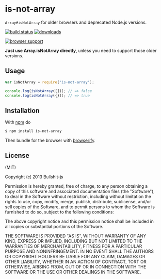 
# is-not-array

`Array#isNotArray` for older browsers and deprecated Node.js versions.

[![build status](https://secure.travis-ci.org/bullshit-js/is-not-array.svg)](http://travis-ci.org/bullshit-js/is-not-array)
[![downloads](https://img.shields.io/npm/dm/is-not-array.svg)](https://www.npmjs.org/package/is-not-array)

[![browser support](https://ci.testling.com/bullshit-js/is-not-array.png)
](https://ci.testling.com/bullshit-js/is-not-array)

__Just use Array.isNotArray directly__, unless you need to support those older versions.

## Usage

```js
var isNotArray = require('is-not-array');

console.log(isNotArray([])); // => false
console.log(isNotArray({})); // => true
```

## Installation

With [npm](https://npmjs.org) do

```bash
$ npm install is-not-array
```

Then bundle for the browser with
[browserify](https://github.com/substack/node-browserify).

## License

(MIT)

Copyright (c) 2013 Bullshit-js 

Permission is hereby granted, free of charge, to any person obtaining a copy of
this software and associated documentation files (the "Software"), to deal in
the Software without restriction, including without limitation the rights to
use, copy, modify, merge, publish, distribute, sublicense, and/or sell copies
of the Software, and to permit persons to whom the Software is furnished to do
so, subject to the following conditions:

The above copyright notice and this permission notice shall be included in all
copies or substantial portions of the Software.

THE SOFTWARE IS PROVIDED "AS IS", WITHOUT WARRANTY OF ANY KIND, EXPRESS OR
IMPLIED, INCLUDING BUT NOT LIMITED TO THE WARRANTIES OF MERCHANTABILITY,
FITNESS FOR A PARTICULAR PURPOSE AND NONINFRINGEMENT. IN NO EVENT SHALL THE
AUTHORS OR COPYRIGHT HOLDERS BE LIABLE FOR ANY CLAIM, DAMAGES OR OTHER
LIABILITY, WHETHER IN AN ACTION OF CONTRACT, TORT OR OTHERWISE, ARISING FROM,
OUT OF OR IN CONNECTION WITH THE SOFTWARE OR THE USE OR OTHER DEALINGS IN THE
SOFTWARE.
